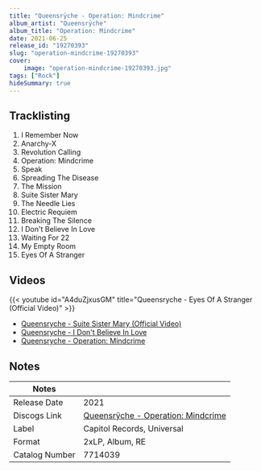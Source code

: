 ```yaml
---
title: "Queensrÿche - Operation: Mindcrime"
album_artist: "Queensrÿche"
album_title: "Operation: Mindcrime"
date: 2021-06-25
release_id: "19270393"
slug: "operation-mindcrime-19270393"
cover:
    image: "operation-mindcrime-19270393.jpg"
tags: ["Rock"]
hideSummary: true
---
```


## Tracklisting
1. I Remember Now
2. Anarchy-X
3. Revolution Calling
4. Operation: Mindcrime
5. Speak
6. Spreading The Disease
7. The Mission
8. Suite Sister Mary
9. The Needle Lies
10. Electric Requiem
11. Breaking The Silence
12. I Don't Believe In Love
13. Waiting For 22
14. My Empty Room
15. Eyes Of A Stranger

## Videos
{{< youtube id="A4duZjxusGM" title="Queensryche - Eyes Of A Stranger (Official Video)" >}}
- [Queensryche - Suite Sister Mary (Official Video)](https://www.youtube.com/watch?v=8CZGion20E4)
- [Queensryche - I Don't Believe In Love](https://www.youtube.com/watch?v=2c3g6tTYoxM)
- [Queensryche - Operation: Mindcrime](https://www.youtube.com/watch?v=vAI2QOBMlTA)

## Notes

| Notes          |             |
| ---------------| ----------- |
| Release Date   | 2021 |
| Discogs Link   | [Queensrÿche - Operation: Mindcrime](https://www.discogs.com/release/19270393) |
| Label          | Capitol Records, Universal |
| Format         | 2xLP, Album, RE |
| Catalog Number | 7714039 |

